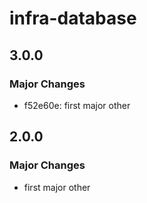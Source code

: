 # infra-database

## 3.0.0

### Major Changes

- f52e60e: first major other

## 2.0.0

### Major Changes

- first major other
